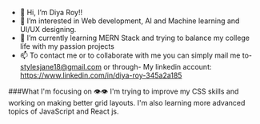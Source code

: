 - 👋 Hi, I’m Diya Roy!!
- 👀 I’m interested in Web development, AI and Machine learning and UI/UX designing.
- 🌱 I’m currently learning MERN Stack and trying to balance my college life with my passion projects 
- 📫 To contact me or to collaborate with me you can simply mail me to- stylesjane18@gmail.com or through-
My linkedin account: https://www.linkedin.com/in/diya-roy-345a2a185

<!---
diyaRoy46/diyaRoy46 is a ✨ special ✨ repository because its `README.md` (this file) appears on your GitHub profile.
You can click the Preview link to take a look at your changes.
---!>
###What I'm focusing on 👁️👁️
I'm trying to improve my CSS skills and working on making better grid layouts. I'm also learning more advanced topics of JavaScript and React js.
